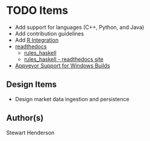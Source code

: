 # TODO Items

* Add support for languages (C++, Python, and Java)
* Add contribution guidelines
* Add [R Integration](https://github.com/grailbio/rules_r)
* [readthedocs](https://readthedocs.org/)
    * [rules_haskell](https://github.com/tweag/rules_haskell)
    * [rules_haskell - readthedocs site](https://rules-haskell.readthedocs.io/en/latest/)
* [Appveyor Support for Windows Builds](https://www.appveyor.com/)

## Design Items

* Design market data ingestion and persistence

## Author(s)

Stewart Henderson